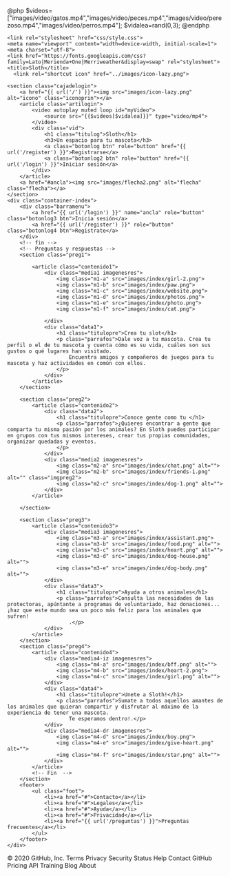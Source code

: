 @php
$videos=["images/video/gatos.mp4","images/video/peces.mp4","images/video/perezoso.mp4","images/video/perros.mp4"];
$vidalea=rand(0,3);
@endphp
<!DOCTYPE html>
<html lang="es" dir="ltr">

<head>

    <link rel="stylesheet" href="css/style.css">
    <meta name="viewport" content="width=device-width, initial-scale=1">
    <meta charset="utf-8">
    <link href="https://fonts.googleapis.com/css?family=Lato|Merienda+One|Merriweather&display=swap" rel="stylesheet">
    <title>Sloth</title>
      <link rel="shortcut icon" href="../images/icon-lazy.png">
</head>

<body>
    <!-- Menu de registro -->

    <section class="cajadelogin">
        <a href="{{ url('/') }}"><img src="images/icon-lazy.png" alt="icono" class="iconoprin"></a>
        <article class="artilogin">
            <video autoplay muted loop id="myVideo">
                <source src="{{$videos[$vidalea]}}" type="video/mp4">
            </video>
            <div class="vid">
                <h1 class="titulog">Sloth</h1>
                <h3>Un espacio para tu mascota</h3>
                <a class="botonlog btn" role="button" href="{{ url('/register') }}">Registrarse</a>
                <a class="botonlog2 btn" role="button" href="{{ url('/login') }}">Iniciar sesión</a>
            </div>
        </article>
        <a href="#ancla"><img src="images/flecha2.png" alt="flecha" class="flecha"></a>
    </section>
    <div class="container-index">
        <div class="barramenu">
            <a href="{{ url('/login') }}" name="ancla" role="button" class="botonlog3 btn">Inicia sesión</a>
            <a href="{{ url('/register') }}" role="button" class="botonlog4 btn">Registrate</a>
        </div>
        <!-- fin -->
        <!-- Preguntas y respuestas -->
        <section class="preg1">

            <article class="contenido1">
                <div class="media1 imagenesres">
                    <img class="m1-a" src="images/index/girl-2.png">
                    <img class="m1-b" src="images/index/paw.png">
                    <img class="m1-c" src="images/index/website.png">
                    <img class="m1-d" src="images/index/photos.png">
                    <img class="m1-e" src="images/index/photo.png">
                    <img class="m1-f" src="images/index/cat.png">

                </div>
                <div class="data1">
                    <h1 class="titulopre">Crea tu slot</h1>
                    <p class="parrafos">Dale voz a tu mascota. Crea tu perfil o el de tu mascota y cuenta cómo es su vida, cuáles son sus gustos o qué lugares han visitado.
                        Encuentra amigos y compañeros de juegos para tu mascota y haz actividades en común con ellos.
                    </p>
                </div>
            </article>
        </section>

        <section class="preg2">
            <article class="contenido2">
                <div class="data2">
                    <h1 class="titulopre">Conoce gente como tu </h1>
                    <p class="parrafos">¿Quieres encontrar a gente que comparta tu misma pasión por los animales? En Sloth puedes participar en grupos con tus mismos intereses, crear tus propias comunidades, organizar quedadas y eventos.
                    </p>
                </div>
                <div class="media2 imagenesres">
                    <img class="m2-a" src="images/index/chat.png" alt="">
                    <img class="m2-b" src="images/index/friends-1.png" alt="" class="imgpreg2">
                    <img class="m2-c" src="images/index/dog-1.png" alt="">
                </div>
            </article>

        </section>

        <section class="preg3">
            <article class="contenido3">
                <div class="media3 imagenesres">
                    <img class="m3-a" src="images/index/assistant.png">
                    <img class="m3-b" src="images/index/food.png" alt="">
                    <img class="m3-c" src="images/index/heart.png" alt="">
                    <img class="m3-d" src="images/index/dog-house.png" alt="">
                    <img class="m3-e" src="images/index/dog-body.png" alt="">
                </div>
                <div class="data3">
                    <h1 class="titulopre">Ayuda a otros animales</h1>
                    <p class="parrafos">Consulta las necesidades de las protectoras, apúntante a programas de voluntariado, haz donaciones... ¡haz que este mundo sea un poco más feliz para los animales que sufren!
                        .</p>
                </div>
            </article>
        </section>
        <section class="preg4">
            <article class="contenido4">
                <div class="media4-iz imagenesres">
                    <img class="m4-a" src="images/index/bff.png" alt="">
                    <img class="m4-b" src="images/index/heart-2.png">
                    <img class="m4-c" src="images/index/girl.png" alt="">
                </div>
                <div class="data4">
                    <h1 class="titulopre">Unete a Sloth!</h1>
                    <p class="parrafos">Sumate a todos aquellos amantes de los animales que quieran compartir y disfrutar al máximo de la experiencia de tener una mascota.
                        Te esperamos dentro!.</p>
                </div>
                <div class="media4-dr imagenesres">
                    <img class="m4-d" src="images/index/boy.png">
                    <img class="m4-e" src="images/index/give-heart.png" alt="">
                    <img class="m4-f" src="images/index/star.png" alt="">
                </div>
            </article>
            <!-- Fin  -->
        </section>
        <footer>
            <ul class="foot">
                <li><a href="#">Contacto</a></li>
                <li><a href="#">Legales</a></li>
                <li><a href="#">Ayuda</a></li>
                <li><a href="#">Privacidad</a></li>
                <li><a href="{{ url('/preguntas') }}">Preguntas frecuentes</a></li>
            </ul>
        </footer>
    </div>
</body>
</html>
© 2020 GitHub, Inc.
Terms
Privacy
Security
Status
Help
Contact GitHub
Pricing
API
Training
Blog
About
